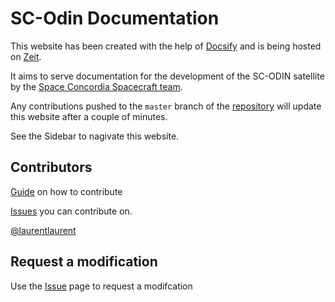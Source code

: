 # SC-Odin Documentation

This website has been created with the help of [Docsify](https://docsify.js.org/#/) and is being hosted on [Zeit](https://zeit.co/).

It aims to serve documentation for the development of the SC-ODIN satellite by the [Space Concordia Spacecraft team](https://spaceconcordia.github.io/spacecraft.html).

Any contributions pushed to the `master` branch of the [repository](https://github.com/spaceconcordia/sc-odin-docs) will update this website after a couple of minutes.

See the Sidebar to nagivate this website.

## Contributors

[Guide](guide-contribution.md) on how to contribute

[Issues](https://github.com/spaceconcordia/sc-odin-docs/issues) you can contribute on.

[@laurentlaurent](https://github.com/laurentlaurent)

## Request a modification

Use the [Issue](https://github.com/spaceconcordia/sc-odin-docs/issues) page to request a modifcation

